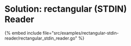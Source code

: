 # Solution: rectangular (STDIN) Reader

{% embed include file="src/examples/rectangular-stdin-reader/rectangular_stdin_reader.go" %}


